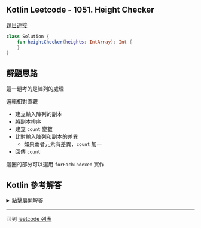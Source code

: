## Kotlin Leetcode - 1051. Height Checker

[題目連接](https://leetcode.com/problems/height-checker/)

```kotlin
class Solution {
    fun heightChecker(heights: IntArray): Int {
    }
}
```

## 解題思路

這一題考的是陣列的處理

邏輯相對直觀

- 建立輸入陣列的副本
- 將副本排序
- 建立 `count` 變數
- 比對輸入陣列和副本的差異
  - 如果兩者元素有差異，`count` 加一
- 回傳 `count`

迴圈的部分可以選用 `forEachIndexed` 實作

## Kotlin 參考解答

<details>
  <summary>點擊展開解答</summary>

用 for 迴圈實作的方式

```kotlin
class Solution {
    fun heightChecker(heights: IntArray): Int {
        val expect = heights.copyOf()
            .apply {
                sort()
            }
        var count = 0
        for (i in heights.indices) {
            if (heights[i] != expect[i]) {
                count++
            }
		}
        return count
    }
}
```

用 `forEachIndexed` 實作的方式如下

```kotlin
class Solution {
    fun heightChecker(heights: IntArray): Int {
        val expect = heights.copyOf()
            .apply {
                sort()
            }
        var count = 0
        heights.forEachIndexed { i, _ ->
            if (heights[i] != expect[i]) {
                count++
            }
        }
        return count
    }
}
```

</details>

------

回到 [leetcode 列表](index.md)

